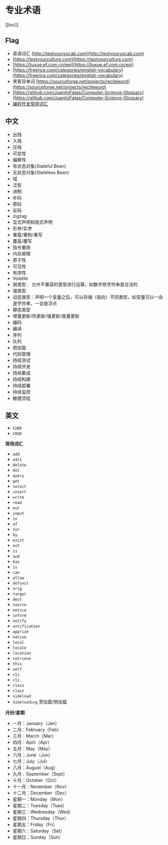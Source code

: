 # 专业术语


[[toc]]




## Flag

* 英语词汇 [http://testyourvocab.com](http://testyourvocab.com)
* [https://testyourculture.com](https://testyourculture.com)
* [https://liuxue.ef.com.cn/epi](https://liuxue.ef.com.cn/epi)
* [https://freerice.com/categories/english-vocabulary](https://freerice.com/categories/english-vocabulary)
* 黑客背单词 [https://sourceforge.net/projects/reciteword](https://sourceforge.net/projects/reciteword)
* [https://github.com/JuanitoFatas/Computer-Science-Glossary](https://github.com/JuanitoFatas/Computer-Science-Glossary)
* [编程开发常用词汇](https://blog.csdn.net/qq_31136349/article/details/110938087)


## 中文

- 出栈
- 入栈
- 压栈
- 可变性
- 偏移性
- 有状态对象(Stateful Bean)
- 无状态对象(Stateless Bean)
- 域
- 泛型
- 进制
- 补码
- 原码
- 反码
- zigzag
- 显式声明和隐式声明
- 形参/实参
- 重载/重构/重写
- 覆盖/覆写
- 指令重排
- 内存屏障
- 原子性
- 可见性
- 有序性
- Volatile
- 弱类型： 允许不兼容的类型进行运算，如数字除字符串是合法的
- 强类型
- 动态类型：声明一个变量之后，可以存储（指向）不同类型，如变量可以一会是字符串，一会是浮点
- 静态类型
- 增量更新/热更新/强更新/差量更新
- 编码
- 编译
- 序列
- 队列
- 侧加载
- 代码管理
- 持续测试
- 持续开发
- 持续集成
- 持续构建
- 持续部署
- 持续监控
- 敏捷流程




## 英文

- `CURD`
- `CRUD`



**常用词汇**

- `add`
- `edit`
- `delete`
- `del`
- `query`
- `get`
- `select`
- `insert`
- `write`
- `read`
- `out`
- `input`
- `in`
- `of`
- `for`
- `by`
- `exist`
- `not`
- `is`
- `and`
- `has`
- `is`
- `can`
- `allow`
- `defunct`
- `orig`
- `target`
- `dest`
- `source`
- `notice`
- `inform`
- `notify`
- `notification`
- `apprize`
- `native`
- `local`
- `locale`
- `location`
- `retrieve`
- `this`
- `self`
- `cls`
- `clz`
- `class`
- `clazz`
- `sideload`
- `Sideloading` 旁加载/侧加载


**月份/星期**

- 一月：January（Jan）
- 二月：February（Feb）
- 三月：March（Mar）
- 四月：April（Apr）
- 五月：May（May）
- 六月：June（Jun）
- 七月：July（Jul）
- 八月：August（Aug）
- 九月：September（Sept）
- 十月：October（Oct）
- 十一月：November（Nov）
- 十二月：December（Dec）
- 星期一：Monday（Mon）
- 星期二：Tuesday（Tues）
- 星期三：Wednesday（Wed）
- 星期四：Thursday（Thur）
- 星期五：Friday（Fri）
- 星期六：Saturday（Sat）
- 星期日：Sunday（Sun）